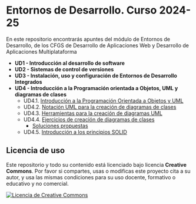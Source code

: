 # Entornos de Desarrollo. Curso 2024-25

En este repositorio encontrarás apuntes del módulo de Entornos de Desarrollo, de los CFGS de Desarrollo de Aplicaciones Web y Desarrollo de Aplicaciones Multiplataforma

- **UD1 - Introducción al desarrollo de software**
- **UD2 - Sistemas de control de versiones**
- **UD3 - Instalación, uso y configuración de Entornos de Desarrollo Integrados**
- **UD4 - Introducción a la Programación orientada a Objetos, UML y diagramas de clases**
  - UD4.1. [Introducción a la Programación Orientada a Objetos y UML](/UD4%20-%20Introducción%20a%20POO,%20diagramas%20UML%20y%20diagramas%20de%20clases/ud04_1_introduccion_poo_uml.md)
  - UD4.2. [Notación UML para la creación de diagramas de clases](/UD4%20-%20Introducción%20a%20POO,%20diagramas%20UML%20y%20diagramas%20de%20clases/ud04_2_notacion_uml_diagramas_clases.md)
  - UD4.3. [Herramientas para la creación de diagramas UML](/UD4%20-%20Introducción%20a%20POO,%20diagramas%20UML%20y%20diagramas%20de%20clases/ud04_3_editores_uml.md)
  - UD4.4. [Ejercicios de creación de diagramas de clases](/UD4%20-%20Introducción%20a%20POO,%20diagramas%20UML%20y%20diagramas%20de%20clases/ud04_4_ejercicios_diagramas_clases.md)
    - [Soluciones propuestas](/UD4%20-%20Introducción%20a%20POO,%20diagramas%20UML%20y%20diagramas%20de%20clases/ud04_4_ejercicios_diagramas_clases_soluciones.md)
  - UD4.5. [Introducción a los principios SOLID](/UD4%20-%20Introducción%20a%20POO,%20diagramas%20UML%20y%20diagramas%20de%20clases/ud04_5_introducción_principios_solid.md)

## Licencia de uso

Este repositorio y todo su contenido está licenciado bajo licencia **Creative Commons**. Por favor si compartes, usas o modificas este proyecto cita a su autor, y usa las mismas condiciones para su uso docente, formativo o educativo y no comercial.

<a rel="license" href="http://creativecommons.org/licenses/by-nc-sa/4.0/"><img alt="Licencia de Creative Commons" style="border-width:0" src="https://i.creativecommons.org/l/by-nc-sa/4.0/88x31.png" /></a>
